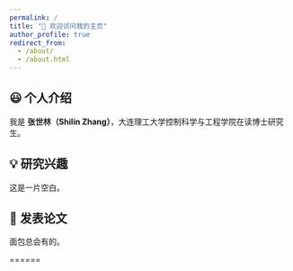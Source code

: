 ```yaml
---
permalink: /
title: "👋 欢迎访问我的主页"
author_profile: true
redirect_from: 
  - /about/
  - /about.html
---
```


## 😃 个人介绍
我是 **张世林（Shilin Zhang）**，大连理工大学控制科学与工程学院在读博士研究生。

## 💡 研究兴趣
这是一片空白。

## 📄 发表论文
面包总会有的。

======
